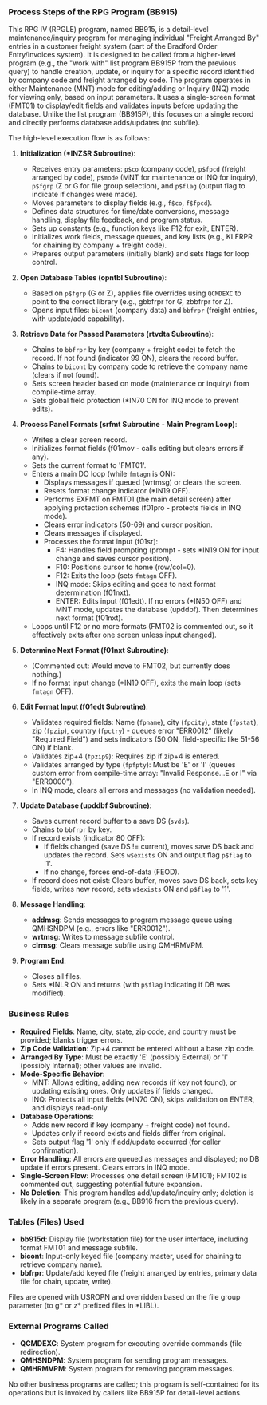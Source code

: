 ### Process Steps of the RPG Program (BB915)

This RPG IV (RPGLE) program, named BB915, is a detail-level maintenance/inquiry program for managing individual "Freight Arranged By" entries in a customer freight system (part of the Bradford Order Entry/Invoices system). It is designed to be called from a higher-level program (e.g., the "work with" list program BB915P from the previous query) to handle creation, update, or inquiry for a specific record identified by company code and freight arranged by code. The program operates in either Maintenance (MNT) mode for editing/adding or Inquiry (INQ) mode for viewing only, based on input parameters. It uses a single-screen format (FMT01) to display/edit fields and validates inputs before updating the database. Unlike the list program (BB915P), this focuses on a single record and directly performs database adds/updates (no subfile).

The high-level execution flow is as follows:

1. **Initialization (*INZSR Subroutine)**:
   - Receives entry parameters: `p$co` (company code), `p$fpcd` (freight arranged by code), `p$mode` (MNT for maintenance or INQ for inquiry), `p$fgrp` (Z or G for file group selection), and `p$flag` (output flag to indicate if changes were made).
   - Moves parameters to display fields (e.g., `f$co`, `f$fpcd`).
   - Defines data structures for time/date conversions, message handling, display file feedback, and program status.
   - Sets up constants (e.g., function keys like F12 for exit, ENTER).
   - Initializes work fields, message queues, and key lists (e.g., KLFRPR for chaining by company + freight code).
   - Prepares output parameters (initially blank) and sets flags for loop control.

2. **Open Database Tables (opntbl Subroutine)**:
   - Based on `p$fgrp` (G or Z), applies file overrides using `QCMDEXC` to point to the correct library (e.g., gbbfrpr for G, zbbfrpr for Z).
   - Opens input files: `bicont` (company data) and `bbfrpr` (freight entries, with update/add capability).

3. **Retrieve Data for Passed Parameters (rtvdta Subroutine)**:
   - Chains to `bbfrpr` by key (company + freight code) to fetch the record. If not found (indicator 99 ON), clears the record buffer.
   - Chains to `bicont` by company code to retrieve the company name (clears if not found).
   - Sets screen header based on mode (maintenance or inquiry) from compile-time array.
   - Sets global field protection (*IN70 ON for INQ mode to prevent edits).

4. **Process Panel Formats (srfmt Subroutine - Main Program Loop)**:
   - Writes a clear screen record.
   - Initializes format fields (f01mov - calls editing but clears errors if any).
   - Sets the current format to 'FMT01'.
   - Enters a main DO loop (while `fmtagn` is ON):
     - Displays messages if queued (wrtmsg) or clears the screen.
     - Resets format change indicator (*IN19 OFF).
     - Performs EXFMT on FMT01 (the main detail screen) after applying protection schemes (f01pro - protects fields in INQ mode).
     - Clears error indicators (50-69) and cursor position.
     - Clears messages if displayed.
     - Processes the format input (f01sr):
       - F4: Handles field prompting (prompt - sets *IN19 ON for input change and saves cursor position).
       - F10: Positions cursor to home (row/col=0).
       - F12: Exits the loop (sets `fmtagn` OFF).
       - INQ mode: Skips editing and goes to next format determination (f01nxt).
       - ENTER: Edits input (f01edt). If no errors (*IN50 OFF) and MNT mode, updates the database (upddbf). Then determines next format (f01nxt).
   - Loops until F12 or no more formats (FMT02 is commented out, so it effectively exits after one screen unless input changed).

5. **Determine Next Format (f01nxt Subroutine)**:
   - (Commented out: Would move to FMT02, but currently does nothing.)
   - If no format input change (*IN19 OFF), exits the main loop (sets `fmtagn` OFF).

6. **Edit Format Input (f01edt Subroutine)**:
   - Validates required fields: Name (`fpname`), city (`fpcity`), state (`fpstat`), zip (`fpzip`), country (`fpctry`) - queues error "ERR0012" (likely "Required Field") and sets indicators (50 ON, field-specific like 51-56 ON) if blank.
   - Validates zip+4 (`fpzip9`): Requires zip if zip+4 is entered.
   - Validates arranged by type (`fpfpty`): Must be 'E' or 'I' (queues custom error from compile-time array: "Invalid Response...E or I" via "ERR0000").
   - In INQ mode, clears all errors and messages (no validation needed).

7. **Update Database (upddbf Subroutine)**:
   - Saves current record buffer to a save DS (`svds`).
   - Chains to `bbfrpr` by key.
   - If record exists (indicator 80 OFF):
     - If fields changed (save DS != current), moves save DS back and updates the record. Sets `w$exists` ON and output flag `p$flag` to '1'.
     - If no change, forces end-of-data (FEOD).
   - If record does not exist: Clears buffer, moves save DS back, sets key fields, writes new record, sets `w$exists` ON and `p$flag` to '1'.

8. **Message Handling**:
   - **addmsg**: Sends messages to program message queue using QMHSNDPM (e.g., errors like "ERR0012").
   - **wrtmsg**: Writes to message subfile control.
   - **clrmsg**: Clears message subfile using QMHRMVPM.

9. **Program End**:
   - Closes all files.
   - Sets *INLR ON and returns (with `p$flag` indicating if DB was modified).

### Business Rules
- **Required Fields**: Name, city, state, zip code, and country must be provided; blanks trigger errors.
- **Zip Code Validation**: Zip+4 cannot be entered without a base zip code.
- **Arranged By Type**: Must be exactly 'E' (possibly External) or 'I' (possibly Internal); other values are invalid.
- **Mode-Specific Behavior**:
  - MNT: Allows editing, adding new records (if key not found), or updating existing ones. Only updates if fields changed.
  - INQ: Protects all input fields (*IN70 ON), skips validation on ENTER, and displays read-only.
- **Database Operations**:
  - Adds new record if key (company + freight code) not found.
  - Updates only if record exists and fields differ from original.
  - Sets output flag '1' only if add/update occurred (for caller confirmation).
- **Error Handling**: All errors are queued as messages and displayed; no DB update if errors present. Clears errors in INQ mode.
- **Single-Screen Flow**: Processes one detail screen (FMT01); FMT02 is commented out, suggesting potential future expansion.
- **No Deletion**: This program handles add/update/inquiry only; deletion is likely in a separate program (e.g., BB916 from the previous query).

### Tables (Files) Used
- **bb915d**: Display file (workstation file) for the user interface, including format FMT01 and message subfile.
- **bicont**: Input-only keyed file (company master, used for chaining to retrieve company name).
- **bbfrpr**: Update/add keyed file (freight arranged by entries, primary data file for chain, update, write).

Files are opened with USROPN and overridden based on the file group parameter (to g* or z* prefixed files in *LIBL).

### External Programs Called
- **QCMDEXC**: System program for executing override commands (file redirection).
- **QMHSNDPM**: System program for sending program messages.
- **QMHRMVPM**: System program for removing program messages.

No other business programs are called; this program is self-contained for its operations but is invoked by callers like BB915P for detail-level actions.